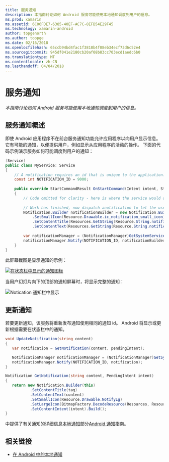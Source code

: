 ```yaml
---
title: 服务通知
description: 本指南讨论如何 Android 服务可能使用本地通知调度到用户的信息。
ms.prod: xamarin
ms.assetid: 6C06FDE7-6385-40EF-AC7C-8EFB54E29F45
ms.technology: xamarin-android
author: topgenorth
ms.author: toopge
ms.date: 02/16/2018
ms.openlocfilehash: 65ccb94bd4fac1f3818b4f08eb34ecf73d6c52e4
ms.sourcegitcommit: 945df041e2180cb20af08b83cc703ecd1aedc6b0
ms.translationtype: MT
ms.contentlocale: zh-CN
ms.lasthandoff: 04/04/2018
---
```

# <a name="service-notifications"></a>服务通知

_本指南讨论如何 Android 服务可能使用本地通知调度到用户的信息。_


## <a name="service-notifications-overview"></a>服务通知概述

即使 Android 应用程序不在前台服务通知功能允许应用程序以向用户显示信息。 它有可能的通知，以便提供用户，例如显示从应用程序的活动的操作。 下面的代码示例演示服务如何可能调度到用户的通知：

```csharp
[Service]
public class MyService: Service 
{
    // A notification requires an id that is unique to the application.
    const int NOTIFICATION_ID = 9000;
    
    public override StartCommandResult OnStartCommand(Intent intent, StartCommandFlags flags, int startId)
    {
        // Code omitted for clarity - here is where the service would do something.
    
        // Work has finished, now dispatch anotification to let the user know.
        Notification.Builder notificationBuilder = new Notification.Builder(this)
            .SetSmallIcon(Resource.Drawable.ic_notification_small_icon)
            .SetContentTitle(Resources.GetString(Resource.String.notification_content_title))
            .SetContentText(Resources.GetString(Resource.String.notification_content_text));
        
        var notificationManager = (NotificationManager)GetSystemService(NotificationService);
        notificationManager.Notify(NOTIFICATION_ID, notificationBuilder.Build());
    }
}
```

此屏幕截图是显示通知的示例：

[![在状态栏中显示的通知图标](service-notifications-images/01-notification-sml.png)](service-notifications-images/01-notification.png#lightbox)

当用户幻灯片向下的顶部的通知屏幕时，将显示完整的通知：

![Notication 通知栏中显示](service-notifications-images/02-fullnotification.png)


## <a name="updating-a-notification"></a>更新通知

若要更新通知，该服务将重新发布通知使用相同的通知 id。 Android 将显示或更新根据需要在状态栏中的通知。

```csharp 
void UpdateNotification(string content)
{
   var notification = GetNotification(content, pendingIntent);

   NotificationManager notificationManager = (NotificationManager)GetSystemService(Context.NotificationService);
   notificationManager.Notify(NOTIFICATION_ID, notification);
}

Notification GetNotification(string content, PendingIntent intent)
{
   return new Notification.Builder(this)
           .SetContentTitle(tag)
           .SetContentText(content)
           .SetSmallIcon(Resource.Drawable.NotifyLg)
           .SetLargeIcon(BitmapFactory.DecodeResource(Resources, Resource.Drawable.Icon))
           .SetContentIntent(intent).Build();
}
```

中提供了有关通知的详细信息[本地通知](~/android/app-fundamentals/notifications/local-notifications.md)部分[Android 通知](~/android/app-fundamentals/notifications/index.md)指南。


## <a name="related-links"></a>相关链接

- [在 Android 中的本地通知](~/android/app-fundamentals/notifications/local-notifications.md)

